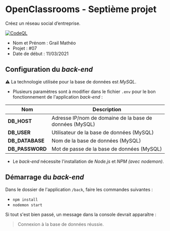 # OpenClassrooms - Septième projet
Créez un réseau social d’entreprise.

[![CodeQL](https://github.com/matheograil/MatheoGrail_7_11032021/actions/workflows/codeql-analysis.yml/badge.svg)](https://github.com/matheograil/MatheoGrail_7_11032021/actions/workflows/codeql-analysis.yml)

- Nom et Prénom : Grail Mathéo
- Projet : #07
- Date de début : 11/03/2021

## Configuration du _back-end_

⚠️ La technologie utilisée pour la base de données est _MySQL_.

* Plusieurs paramètres sont à modifier dans le fichier `.env` pour le bon fonctionnement de l'application _back-end_ :

| Nom  | Description |
| --- | --- |
| **DB_HOST** | Adresse IP/nom de domaine de la base de données (MySQL) |
| **DB_USER** | Utilisateur de la base de données (MySQL) |
| **DB_DATABASE** | Nom de la base de données (MySQL) |
| **DB_PASSWORD** | Mot de passe de la base de données (MySQL) |

* Le _back-end_ nécessite l'installation de _Node.js_ et _NPM (avec nodemon)_.

## Démarrage du _back-end_

Dans le dossier de l'application `/back`, faire les commandes suivantes :

* `npm install`
* `nodemon start`

Si tout s'est bien passé, un message dans la console devrait apparaître :
> Connexion à la base de données réussie.
